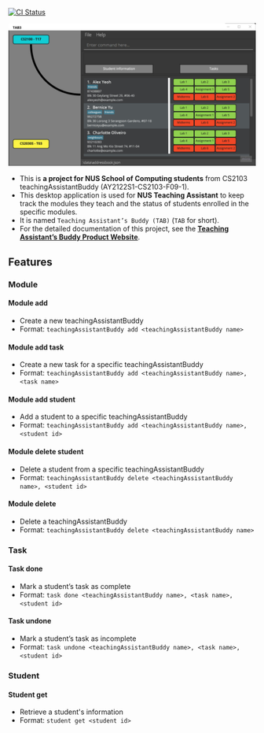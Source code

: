 [![CI Status](https://github.com/AY2122S1-CS2103-F09-1/tp/workflows/Java%20CI/badge.svg)](https://github.com/AY2122S1-CS2103-F09-1/tp/actions)

![Ui](docs/images/Ui.png)

* This is **a project for NUS School of Computing students** from CS2103 teachingAssistantBuddy (AY2122S1-CS2103-F09-1).<br>
* This desktop application is used for **NUS Teaching Assistant** to keep track the modules they teach and the status of students enrolled in the specific modules.
* It is named `Teaching Assistant’s Buddy (TAB)` (`TAB` for short).
* For the detailed documentation of this project, see the **[Teaching Assistant’s Buddy Product Website](https://ay2122s1-cs2103-f09-1.github.io/tp/)**.


## Features

### Module

#### Module add

* Create a new teachingAssistantBuddy
* Format: `teachingAssistantBuddy add <teachingAssistantBuddy name>`

#### Module add task

* Create a new task for a specific teachingAssistantBuddy
* Format: `teachingAssistantBuddy add <teachingAssistantBuddy name>, <task name>`

#### Module add student

* Add a student to a specific teachingAssistantBuddy
* Format: `teachingAssistantBuddy add <teachingAssistantBuddy name>, <student id>`

#### Module delete student

* Delete a student from a specific teachingAssistantBuddy
* Format: `teachingAssistantBuddy delete <teachingAssistantBuddy name>, <student id>`

#### Module delete

* Delete a teachingAssistantBuddy
* Format: `teachingAssistantBuddy delete <teachingAssistantBuddy name>`


### Task

#### Task done

* Mark a student’s task as complete
* Format: `task done <teachingAssistantBuddy name>, <task name>, <student id>`

#### Task undone

* Mark a student’s task as incomplete
* Format: `task undone <teachingAssistantBuddy name>, <task name>, <student id>`


### Student

#### Student get

* Retrieve a student's information
* Format: `student get <student id>`
